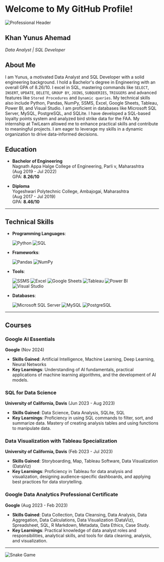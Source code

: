 # Welcome to My GitHub Profile!

![Professional Header](https://media.giphy.com/media/Y4ak9Ki2GZCbJxAnJD/giphy.gif)

## Khan Yunus Ahemad
*Data Analyst | SQL Developer*  

## About Me
I am Yunus, a motivated Data Analyst and SQL Developer with a solid engineering background. I hold a Bachelor's degree in Engineering with an overall GPA of 8.26/10. I excel in SQL, mastering commands like `SELECT`, `INSERT`, `UPDATE`, `DELETE`, `GROUP BY`, `JOINS`, `SUBQUERIES`, `TRIGGERS` and advanced features like `Stored Procedures` and `Dynamic queries`. My technical skills also include Python, Pandas, NumPy, SSMS, Excel, Google Sheets, Tableau, Power BI, and Visual Studio. I am proficient in databases like Microsoft SQL Server, MySQL, PostgreSQL, and SQLite. I have developed a SQL-based loyalty points system and analyzed bird strike data for the FAA. My internship at TwiLearn allowed me to enhance practical skills and contribute to meaningful projects. I am eager to leverage my skills in a dynamic organization to drive data-informed decisions.

## Education

- **Bachelor of Engineering**  
  Nagnath Appa Halge College of Engineering, Parli v, Maharashtra  
  (Aug 2019 - Jul 2022)  
  GPA: **8.26/10**

- **Diploma**  
  Yogeshwari Polytechnic College, Ambajogai, Maharashtra  
  (Aug 2017 - Jul 2019)  
  GPA: **8.46/10**

---

## Technical Skills

- **Programming Languages**:
  
  ![Python](https://img.shields.io/badge/Python-3776AB?style=for-the-badge&logo=python&logoColor=white) 
  ![SQL](https://img.shields.io/badge/SQL-336791?style=for-the-badge&logo=postgresql&logoColor=white)


- **Frameworks**:
  
  ![Pandas](https://img.shields.io/badge/Pandas-150458?style=for-the-badge&logo=pandas&logoColor=white) 
  ![NumPy](https://img.shields.io/badge/NumPy-013243?style=for-the-badge&logo=numpy&logoColor=white)


- **Tools**:
  
  ![SSMS](https://img.shields.io/badge/SSMS-333333?style=for-the-badge&logo=microsoft-sql-server&logoColor=white) 
  ![Excel](https://img.shields.io/badge/Excel-217346?style=for-the-badge&logo=microsoft-excel&logoColor=white) 
  ![Google Sheets](https://img.shields.io/badge/Google%20Sheets-34A853?style=for-the-badge&logo=google-sheets&logoColor=white) 
  ![Tableau](https://img.shields.io/badge/Tableau-E97627?style=for-the-badge&logo=Tableau&logoColor=white) 
  ![Power BI](https://img.shields.io/badge/Power%20BI-F2C811?style=for-the-badge&logo=Power%20BI&logoColor=black) 
  ![Visual Studio](https://img.shields.io/badge/Visual%20Studio-5C2D91?style=for-the-badge&logo=visual-studio&logoColor=white)


- **Databases**:
  
  ![Microsoft SQL Server](https://img.shields.io/badge/Microsoft%20SQL%20Server-CC2927?style=for-the-badge&logo=microsoft-sql-server&logoColor=white) 
  ![MySQL](https://img.shields.io/badge/MySQL-4479A1?style=for-the-badge&logo=mysql&logoColor=white)
  ![PostgreSQL](https://img.shields.io/badge/PostgreSQL-336791?style=for-the-badge&logo=postgresql&logoColor=white)


---

## Courses

### Google AI Essentials
**Google** (Nov 2024)

- **Skills Gained**: Artificial Intelligence, Machine Learning, Deep Learning, Neural Networks
- **Key Learnings**: Understanding of AI fundamentals, practical applications of machine learning algorithms, and the development of AI models.

### SQL for Data Science
**University of California, Davis** (Jun 2023 - Aug 2023)  

- **Skills Gained**: Data Science, Data Analysis, SQLite, SQL
- **Key Learnings**: Proficiency in using SQL commands to filter, sort, and summarize data. Mastery of creating analysis tables and using functions to manipulate data.

### Data Visualization with Tableau Specialization
**University of California, Davis** (Feb 2023 - Jul 2023)  

- **Skills Gained**: Storyboarding, Map, Tableau Software, Data Visualization (DataViz)
- **Key Learnings**: Proficiency in Tableau for data analysis and visualization, designing audience-specific dashboards, and applying best practices for data storytelling.

### Google Data Analytics Professional Certificate
**Google** (Aug 2023 - Feb 2023)  

- **Skills Gained**: Data Collection, Data Cleansing, Data Analysis, Data Aggregation, Data Calculations, Data Visualization (DataViz), Spreadsheet, SQL, R Markdown, Metadata, Data Ethics, Case Study.
- **Key Learnings**: Practical knowledge of data analyst roles and responsibilities, analytical skills, and tools for data cleaning, analysis, and visualization.

---

![Snake Game](https://user-images.githubusercontent.com/74038190/212284136-03988914-d899-44b4-b1d9-4eeccf656e44.gif)
